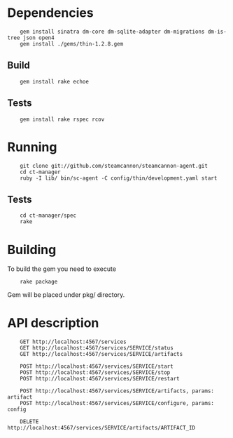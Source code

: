 Dependencies
============

        gem install sinatra dm-core dm-sqlite-adapter dm-migrations dm-is-tree json open4
        gem install ./gems/thin-1.2.8.gem

Build
-----

        gem install rake echoe

Tests
-----

        gem install rake rspec rcov

Running
=======

        git clone git://github.com/steamcannon/steamcannon-agent.git
        cd ct-manager
        ruby -I lib/ bin/sc-agent -C config/thin/development.yaml start

Tests
-----

        cd ct-manager/spec
        rake

Building
========

To build the gem you need to execute

        rake package

Gem will be placed under pkg/ directory.

API description
===============

        GET http://localhost:4567/services
        GET http://localhost:4567/services/SERVICE/status
        GET http://localhost:4567/services/SERVICE/artifacts

        POST http://localhost:4567/services/SERVICE/start
        POST http://localhost:4567/services/SERVICE/stop
        POST http://localhost:4567/services/SERVICE/restart

        POST http://localhost:4567/services/SERVICE/artifacts, params: artifact
        POST http://localhost:4567/services/SERVICE/configure, params: config

        DELETE http://localhost:4567/services/SERVICE/artifacts/ARTIFACT_ID
